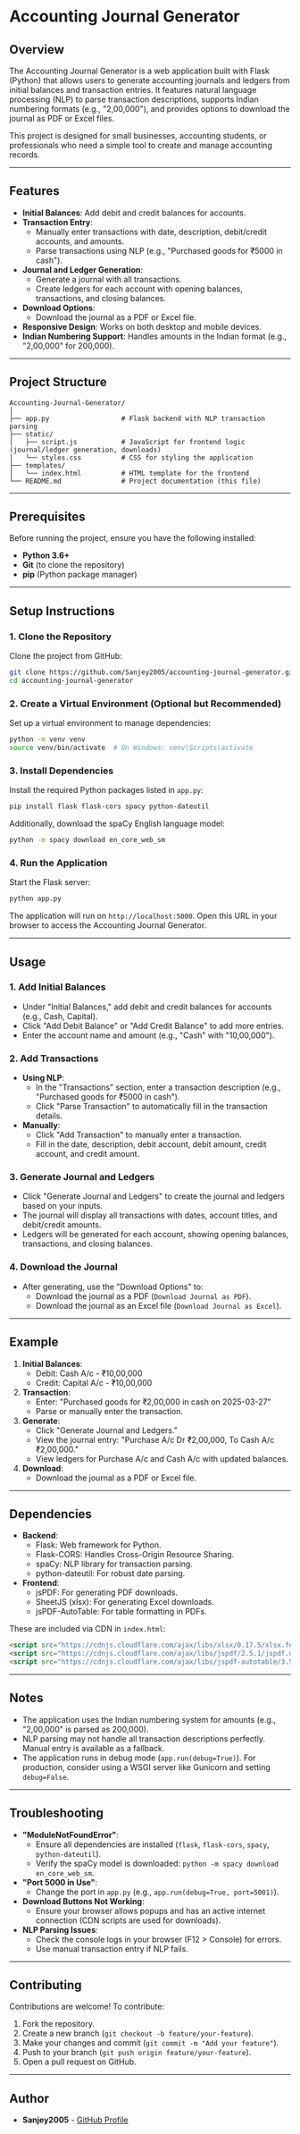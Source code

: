 # Accounting Journal Generator

## Overview
The Accounting Journal Generator is a web application built with Flask (Python) that allows users to generate accounting journals and ledgers from initial balances and transaction entries. It features natural language processing (NLP) to parse transaction descriptions, supports Indian numbering formats (e.g., "2,00,000"), and provides options to download the journal as PDF or Excel files.

This project is designed for small businesses, accounting students, or professionals who need a simple tool to create and manage accounting records.

---

## Features
- **Initial Balances**: Add debit and credit balances for accounts.
- **Transaction Entry**:
  - Manually enter transactions with date, description, debit/credit accounts, and amounts.
  - Parse transactions using NLP (e.g., "Purchased goods for ₹5000 in cash").
- **Journal and Ledger Generation**:
  - Generate a journal with all transactions.
  - Create ledgers for each account with opening balances, transactions, and closing balances.
- **Download Options**:
  - Download the journal as a PDF or Excel file.
- **Responsive Design**: Works on both desktop and mobile devices.
- **Indian Numbering Support**: Handles amounts in the Indian format (e.g., "2,00,000" for 200,000).

---

## Project Structure
```
Accounting-Journal-Generator/
│
├── app.py                  # Flask backend with NLP transaction parsing
├── static/
│   ├── script.js           # JavaScript for frontend logic (journal/ledger generation, downloads)
│   └── styles.css          # CSS for styling the application
├── templates/
│   └── index.html          # HTML template for the frontend
└── README.md               # Project documentation (this file)
```

---

## Prerequisites
Before running the project, ensure you have the following installed:
- **Python 3.6+**
- **Git** (to clone the repository)
- **pip** (Python package manager)

---

## Setup Instructions

### 1. Clone the Repository
Clone the project from GitHub:
```bash
git clone https://github.com/Sanjey2005/accounting-journal-generator.git
cd accounting-journal-generator
```

### 2. Create a Virtual Environment (Optional but Recommended)
Set up a virtual environment to manage dependencies:
```bash
python -m venv venv
source venv/bin/activate  # On Windows: venv\Scripts\activate
```

### 3. Install Dependencies
Install the required Python packages listed in `app.py`:
```bash
pip install flask flask-cors spacy python-dateutil
```

Additionally, download the spaCy English language model:
```bash
python -m spacy download en_core_web_sm
```

### 4. Run the Application
Start the Flask server:
```bash
python app.py
```

The application will run on `http://localhost:5000`. Open this URL in your browser to access the Accounting Journal Generator.

---

## Usage

### 1. Add Initial Balances
- Under "Initial Balances," add debit and credit balances for accounts (e.g., Cash, Capital).
- Click "Add Debit Balance" or "Add Credit Balance" to add more entries.
- Enter the account name and amount (e.g., "Cash" with "10,00,000").

### 2. Add Transactions
- **Using NLP**:
  - In the "Transactions" section, enter a transaction description (e.g., "Purchased goods for ₹5000 in cash").
  - Click "Parse Transaction" to automatically fill in the transaction details.
- **Manually**:
  - Click "Add Transaction" to manually enter a transaction.
  - Fill in the date, description, debit account, debit amount, credit account, and credit amount.

### 3. Generate Journal and Ledgers
- Click "Generate Journal and Ledgers" to create the journal and ledgers based on your inputs.
- The journal will display all transactions with dates, account titles, and debit/credit amounts.
- Ledgers will be generated for each account, showing opening balances, transactions, and closing balances.

### 4. Download the Journal
- After generating, use the "Download Options" to:
  - Download the journal as a PDF (`Download Journal as PDF`).
  - Download the journal as an Excel file (`Download Journal as Excel`).

---

## Example
1. **Initial Balances**:
   - Debit: Cash A/c - ₹10,00,000
   - Credit: Capital A/c - ₹10,00,000
2. **Transaction**:
   - Enter: "Purchased goods for ₹2,00,000 in cash on 2025-03-27"
   - Parse or manually enter the transaction.
3. **Generate**:
   - Click "Generate Journal and Ledgers."
   - View the journal entry: "Purchase A/c Dr ₹2,00,000, To Cash A/c ₹2,00,000."
   - View ledgers for Purchase A/c and Cash A/c with updated balances.
4. **Download**:
   - Download the journal as a PDF or Excel file.

---

## Dependencies
- **Backend**:
  - Flask: Web framework for Python.
  - Flask-CORS: Handles Cross-Origin Resource Sharing.
  - spaCy: NLP library for transaction parsing.
  - python-dateutil: For robust date parsing.
- **Frontend**:
  - jsPDF: For generating PDF downloads.
  - SheetJS (xlsx): For generating Excel downloads.
  - jsPDF-AutoTable: For table formatting in PDFs.

These are included via CDN in `index.html`:
```html
<script src="https://cdnjs.cloudflare.com/ajax/libs/xlsx/0.17.5/xlsx.full.min.js"></script>
<script src="https://cdnjs.cloudflare.com/ajax/libs/jspdf/2.5.1/jspdf.umd.min.js"></script>
<script src="https://cdnjs.cloudflare.com/ajax/libs/jspdf-autotable/3.5.15/jspdf.plugin.autotable.min.js"></script>
```

---

## Notes
- The application uses the Indian numbering system for amounts (e.g., "2,00,000" is parsed as 200,000).
- NLP parsing may not handle all transaction descriptions perfectly. Manual entry is available as a fallback.
- The application runs in debug mode (`app.run(debug=True)`). For production, consider using a WSGI server like Gunicorn and setting `debug=False`.

---

## Troubleshooting
- **"ModuleNotFoundError"**:
  - Ensure all dependencies are installed (`flask`, `flask-cors`, `spacy`, `python-dateutil`).
  - Verify the spaCy model is downloaded: `python -m spacy download en_core_web_sm`.
- **"Port 5000 in Use"**:
  - Change the port in `app.py` (e.g., `app.run(debug=True, port=5001)`).
- **Download Buttons Not Working**:
  - Ensure your browser allows popups and has an active internet connection (CDN scripts are used for downloads).
- **NLP Parsing Issues**:
  - Check the console logs in your browser (F12 > Console) for errors.
  - Use manual transaction entry if NLP fails.

---

## Contributing
Contributions are welcome! To contribute:
1. Fork the repository.
2. Create a new branch (`git checkout -b feature/your-feature`).
3. Make your changes and commit (`git commit -m "Add your feature"`).
4. Push to your branch (`git push origin feature/your-feature`).
5. Open a pull request on GitHub.

---

## Author
- **Sanjey2005** - [GitHub Profile](https://github.com/Sanjey2005)

